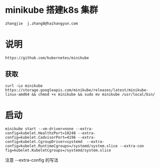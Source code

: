 # minikube 搭建k8s 集群



```
zhangjie  j.zhang8@haihangyun.com
```





# 说明

```
https://github.com/kubernetes/minikube
```



## 获取

```
curl -Lo minikube https://storage.googleapis.com/minikube/releases/latest/minikube-linux-amd64 && chmod +x minikube && sudo mv minikube /usr/local/bin/
```



# 启动

```
minikube start --vm-driver=none --extra-config=kubelet.HealthzPort=10248 --extra-config=kubelet.CadvisorPort=4196 --extra-config=kubelet.CgroupDriver=systemd  --extra-config=kubelet.RuntimeCgroups=/systemd/system.slice --extra-con
fig=kubelet.KubeletCgroups=/systemd/system.slice
```



注意 --extra-config 的写法

